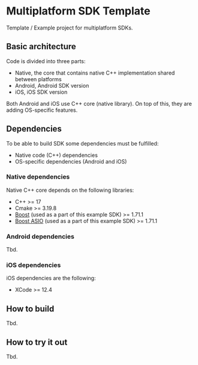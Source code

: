 # Multiplatform SDK Template

Template / Example project for multiplatform SDKs.

## Basic architecture

Code is divided into three parts:

- Native, the core that contains native C++ implementation shared between platforms
- Android, Android SDK version
- iOS, iOS SDK version

Both Android and iOS use C++ core (native library). On top of this, they are adding OS-specific features.

## Dependencies

To be able to build SDK some dependencies must be fulfilled:

- Native code (C++) dependencies
- OS-specific dependencies (Android and iOS)

### Native dependencies

Native C++ core depends on the following libraries:

- C++ >= 17
- Cmake >= 3.19.8
- [Boost](https://www.boost.org/) (used as a part of this example SDK) >= 1.71.1
- [Boost ASIO](https://www.boost.org/doc/libs/1_75_0/doc/html/boost_asio.html) (used as a part of this example SDK) >= 1.71.1

### Android dependencies

Tbd.

### iOS dependencies

iOS dependencies are the following:

- XCode >= 12.4

## How to build

Tbd.

## How to try it out

Tbd.
